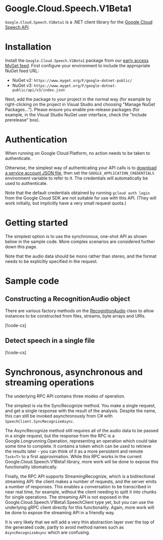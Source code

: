 # Google.Cloud.Speech.V1Beta1

`Google.Cloud.Speech.V1Beta1` is a .NET client library for the [Google
Cloud Speech API](https://cloud.google.com/speech).

# Installation

Install the `Google.Cloud.Speech.V1Beta1` package from our
[early access MyGet
feed](https://www.myget.org/gallery/google-dotnet-public).
First configure your environment to include the appropriate NuGet feed
URL:

- NuGet v2: `https://www.myget.org/F/google-dotnet-public/`
- NuGet v3: `https://www.myget.org/F/google-dotnet-public/api/v3/index.json`

Next, add the package to your project in the normal way (for example
by right-clicking on the project in Visual Studio and choosing
"Manage NuGet Packages..."). Please ensure you enable pre-release
packages (for example, in the Visual Studio NuGet user interface,
check the "Include prerelease" box).

# Authentication

When running on Google Cloud Platform, no action needs to be taken to authenticate.

Otherwise, the simplest way of authenticating your API calls is to
[download a service account JSON file](https://developers.google.com/identity/protocols/OAuth2ServiceAccount),
then set the `GOOGLE_APPLICATION_CREDENTIALS` environment variable to refer to it. The
credentials will automatically be used to authenticate.

Note that the default credentials obtained by running `gcloud auth login` from the Google Cloud SDK
are not suitable for use with this API. (They will work initially, but implicitly have a very
small request quota.)

# Getting started

The simplest option is to use the synchronous, one-shot API as shown
below in the sample code. More complex scenarios are considered further down this page.

Note that the audio data should be mono rather than stereo, and the
format needs to be explicitly specified in the request.

# Sample code

## Constructing a RecognitionAudio object

There are various factory methods on the
[RecognitionAudio](obj/api/Google.Cloud.Speech.V1Beta1.RecognitionAudio.yml) class to allow
instances to be constructed from files, streams, byte arrays and URIs.

[!code-cs[](obj/snippets/Google.Cloud.Speech.V1Beta1.RecognitionAudio.txt#FactoryMethods)]

## Detect speech in a single file

[!code-cs[](obj/snippets/Google.Cloud.Speech.V1Beta1.SpeechClient.txt#SyncRecognize)]

# Synchronous, asynchronous and streaming operations

The underlying RPC API contains three modes of operation.

The simplest is via the SyncRecognize method. You make a single
request, and get a single response with the result of the analysis.
Despite the name, this can still be invoked asynchronously from C#
with `SpeechClient.SyncRecognizeAsync`.

The AsyncRecognize method still requires all of the audio data to be
passed in a single request, but the response from the RPC is a
Google.Longrunning.Operation, representing an operation which could
take some time to complete. It contains a token which can be used to
retrieve the results later - you can think of it as a more
persistent and remote `Task<T>` to a first approximation. While this
RPC works in the current Google.Cloud.Speech.V1Beta1 library, more
work will be done to expose this functionality idiomatically.

Finally, the RPC API supports StreamingRecognize, which is a
bidirectional streaming API: the client makes a number of requests,
and the server emits a number of responses. This enables a
conversation to be transcribed in near real time, for example,
without the client needing to split it into chunks for single
operations. The streaming API is not exposed in the
Google.Cloud.Speech.V1Beta1.SpeechClient type yet, but you can use
the underlying gRPC client directly for this functionality. Again,
more work will be done to expose the streaming API in a friendly way.

It is very likely that we will add a very thin abstraction layer
over the top of the generated code, partly to avoid method names
such as `AsyncRecognizeAsync` which are confusing.
